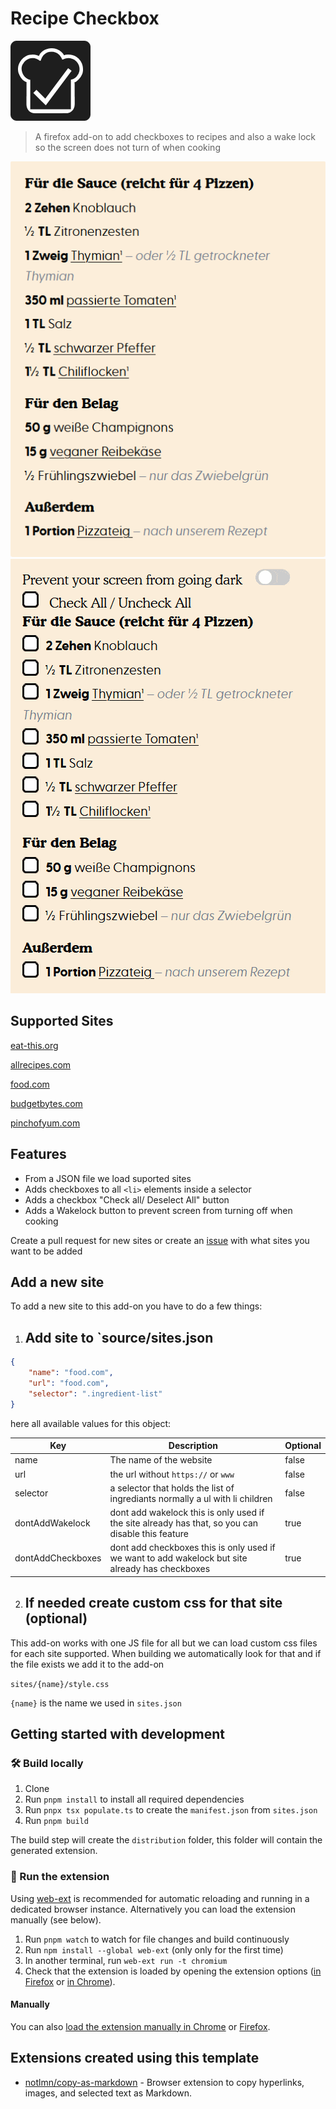 # Recipe Checkbox
![icon](source/icon.png)

> A firefox add-on to add checkboxes to recipes and also a wake lock so the screen does not turn of when cooking

![before](media/before.png)
![after](media/after.gif)


## Supported Sites
[eat-this.org](eat-this.org)

[allrecipes.com](allrecipes.com)

[food.com](food.com)

[budgetbytes.com](budgetbytes.com)

[pinchofyum.com](pinchofyum.com)

## Features

- From a JSON file we load suported sites
- Adds checkboxes to all `<li>` elements inside a selector
- Adds a checkbox "Check all/ Deselect All" button
- Adds a Wakelock button to prevent screen from turning off when cooking

Create a pull request for new sites or create an [issue](/issues) with what sites you want to be added

## Add a new site

To add a new site to this add-on you have to do a few things:

1. ## Add site to `source/sites.json
```JSON
{
    "name": "food.com",
    "url": "food.com",
    "selector": ".ingredient-list"
}
```
here all available values for this object:

| Key               | Description                                                                                       | Optional
| -                 | -                                                                                                 | -
| name              | The name of the website                                                                           | false
| url               | the url without `https://` or `www`                                                               | false
| selector          | a selector that holds the list of ingrediants normally a ul with li children                      | false
| dontAddWakelock   | dont add wakelock this is only used if the site already has that, so you can disable this feature | true
| dontAddCheckboxes | dont add checkboxes this is only used if we want to add wakelock but site already has checkboxes  | true

2. ## If needed create custom css for that site (optional)

This add-on works with one JS file for all but we can load custom css files for each site supported. When building we automatically look for that and if the file exists we add it to the add-on

`sites/{name}/style.css`

`{name}` is the name we used in `sites.json`

## Getting started with development

### 🛠 Build locally

1. Clone
1. Run `pnpm install` to install all required dependencies
1. Run `pnpx tsx populate.ts` to create the `manifest.json` from `sites.json`
1. Run `pnpm build`

The build step will create the `distribution` folder, this folder will contain the generated extension.

### 🏃 Run the extension

Using [web-ext](https://extensionworkshop.com/documentation/develop/getting-started-with-web-ext/) is recommended for automatic reloading and running in a dedicated browser instance. Alternatively you can load the extension manually (see below).

1. Run `pnpm watch` to watch for file changes and build continuously
1. Run `npm install --global web-ext` (only only for the first time)
1. In another terminal, run `web-ext run -t chromium`
1. Check that the extension is loaded by opening the extension options ([in Firefox](media/extension_options_firefox.png) or [in Chrome](media/extension_options_chrome.png)).

#### Manually

You can also [load the extension manually in Chrome](https://www.smashingmagazine.com/2017/04/browser-extension-edge-chrome-firefox-opera-brave-vivaldi/#google-chrome-opera-vivaldi) or [Firefox](https://www.smashingmagazine.com/2017/04/browser-extension-edge-chrome-firefox-opera-brave-vivaldi/#mozilla-firefox).

## Extensions created using this template

- [notlmn/copy-as-markdown](https://github.com/notlmn/copy-as-markdown) - Browser extension to copy hyperlinks, images, and selected text as Markdown.
